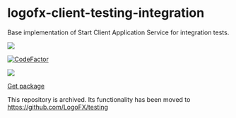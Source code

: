 # logofx-client-testing-integration
Base implementation of Start Client Application Service for integration tests.

<img src=https://ci.appveyor.com/api/projects/status/github/logofx/logofx-client-testing-integration>

[![CodeFactor](https://www.codefactor.io/repository/github/logofx/logofx-client-testing-integration/badge)](https://www.codefactor.io/repository/github/logofx/logofx-client-testing-integration)

<img src=https://img.shields.io/nuget/dt/LogoFX.Client.Tests.Integration>

[Get package](https://www.nuget.org/packages/LogoFX.Client.Tests.Integration)

This repository is archived. Its functionality has been moved to https://github.com/LogoFX/testing
